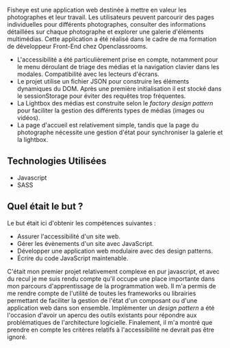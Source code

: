 Fisheye est une application web destinée à mettre en valeur les photographes et leur travail. Les utilisateurs peuvent parcourir des pages individuelles pour différents photographes, consulter des informations détaillées sur chaque photographe et explorer une galerie d'éléments multimédias. Cette application a été réalisé dans le cadre de ma formation de développeur Front-End chez Openclassrooms.

- L'accessibilité a été particulièrement prise en compte, notamment pour le menu déroulant de triage des médias et la navigation clavier dans les modales. Compatibilité avec les lecteurs d'écrans.
- Le projet utilise un fichier JSON pour construire les éléments dynamiques du DOM. Après une première initialisation il est stocké dans le sessionStorage pour éviter des requêtes trop fréquentes.
- La Lightbox des médias est construite selon le _factory design pattern_ pour faciliter la gestion des différents types de médias (images ou vidéos).
-  La page d'accueil est relativement simple, tandis que la page du photographe nécessite une gestion d'état pour synchroniser la galerie et la lightbox.

## Technologies Utilisées
- Javascript
- SASS

## Quel était le but ?
Le but était ici d'obtenir les compétences suivantes :
- Assurer l'accessibilité d'un site web.
- Gérer les évènements d'un site avec JavaScript.
- Développer une application web modulaire avec des design patterns.
- Écrire du code JavaScript maintenable.

C'était mon premier projet relativement complexe en pur javascript, et avec du recul je me suis rendu compte qu'il occupe une place importante dans mon parcours d'apprentissage de la programmation web. Il m'a permis de me rendre compte de l'utilité de toutes les frameworks ou librairies permettant de faciliter la gestion de l'état d'un composant ou d'une application web dans son ensemble. Implémenter un _design pattern_ a été l'occasion d'avoir un apercu des outils existants pour répondre aux problématiques de l'architecture logicielle. Finalement, il m'a montré que prendre en compte les critères relatifs à l'accessibilité ne devrait pas être ignoré.

